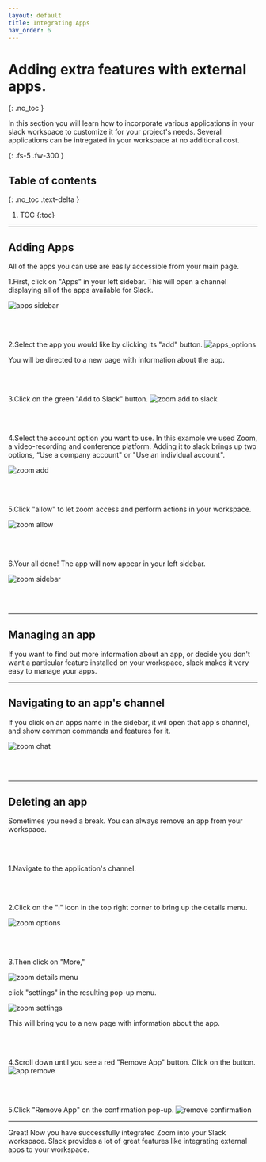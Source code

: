 ```yaml
---
layout: default
title: Integrating Apps
nav_order: 6
---
```


# Adding extra features with external apps.
{: .no_toc }

In this section you will learn how to incorporate various applications in your slack workspace to customize it for your project's needs.  Several applications can be intregated in your workspace at no additional cost.

{: .fs-5 .fw-300 }

## Table of contents
{: .no_toc .text-delta }

1. TOC
{:toc}

* * *

## Adding Apps
All of the apps you can use are easily accessible from your main page.

1.First, click on "Apps" in your left sidebar.
This will open a channel displaying all of the apps available for Slack.

![apps sidebar](https://github.com/Jamesreinhardt222/comm-documentation-assignment/blob/gh-pages/assets/images/channel1.png?raw=true)

<br />
<br />

2.Select the app you would like by clicking its "add" button.
![apps_options](https://github.com/Jamesreinhardt222/comm-documentation-assignment/blob/gh-pages/assets/images/apps_options.png?raw=true)

You will be directed to a new page with information about the app.


<br />
<br />

3.Click on the green "Add to Slack" button.
![zoom add to slack](https://github.com/Jamesreinhardt222/comm-documentation-assignment/blob/gh-pages/assets/images/zoom.png?raw=true)

<br />
<br />

4.Select the account option you want to use.
In this example we used Zoom, a video-recording and conference platform.  Adding it to slack brings up two options, 
“Use a company account" or "Use an individual account".


![zoom add](https://github.com/Jamesreinhardt222/comm-documentation-assignment/blob/gh-pages/assets/images/zoom_add.png?raw=true)

<br />
<br />

5.Click "allow" to let zoom access and perform actions in your workspace.

![zoom allow](https://github.com/Jamesreinhardt222/comm-documentation-assignment/blob/gh-pages/assets/images/zom_options.png?raw=true)

<br />
<br />

6.Your all done!  The app will now appear in your left sidebar.

![zoom sidebar](https://github.com/Jamesreinhardt222/comm-documentation-assignment/blob/gh-pages/assets/images/zoom_sidebar.png?raw=trua)

<br />
<br />

* * *


## Managing an app
If you want to find out more information about an app, or decide you don't want a particular feature installed on your workspace, slack makes it very easy to manage your apps.

* * *


## Navigating to an app's channel
If you click on an apps name in the sidebar, it wil open that app's channel, and show common commands and features for it.


![zoom chat](https://github.com/Jamesreinhardt222/comm-documentation-assignment/blob/gh-pages/assets/images/zoom_chat.png?raw=true)

<br />
<br />

* * *

## Deleting an app
Sometimes you need a break. You can always remove an app from your workspace.

<br />
<br />

1.Navigate to the application's channel.

<br />
<br />

2.Click on the "i" icon in the top right corner to bring up the details menu.

![zoom options](https://github.com/Jamesreinhardt222/comm-documentation-assignment/blob/gh-pages/assets/images/zoom_options_icon.png?raw=true)

<br />
<br />

3.Then click on "More,"                                                      

![zoom details menu](https://github.com/Jamesreinhardt222/comm-documentation-assignment/blob/gh-pages/assets/images/app_details.png?raw=true)

 click "settings" in the resulting pop-up menu.
 <br />

![zoom settings](https://github.com/Jamesreinhardt222/comm-documentation-assignment/blob/gh-pages/assets/images/app_more.png?raw=true)

This will bring you to a new page with information about the app.

<br />
<br />

4.Scroll down until you see a red "Remove App" button.  Click on the button.
![app remove](https://github.com/Jamesreinhardt222/comm-documentation-assignment/blob/gh-pages/assets/images/app_remove.png?raw=true)

<br />
<br />

5.Click "Remove App" on the confirmation pop-up.
![remove confirmation](https://github.com/Jamesreinhardt222/comm-documentation-assignment/blob/gh-pages/assets/images/app_remove_confirmation.png?raw=true)


* * *

Great! Now you have successfully integrated Zoom into your Slack workspace.
Slack provides a lot of great features like integrating external apps to your workspace.


